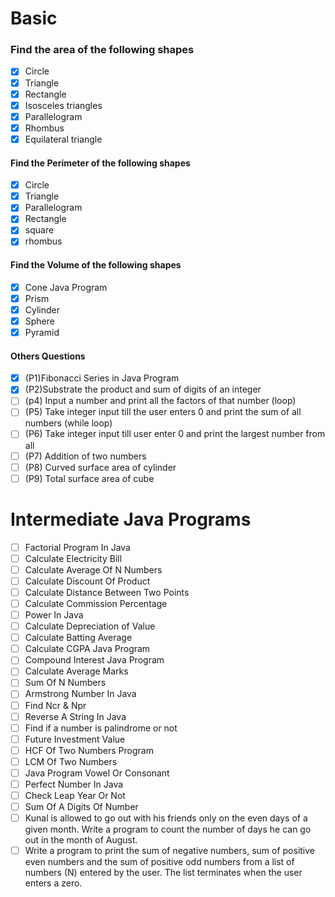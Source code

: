 # Basic
### Find the area of the following shapes 
- [x] Circle 
- [x] Triangle 
- [x] Rectangle 
- [x] Isosceles triangles 
- [x] Parallelogram
- [x] Rhombus
- [x] Equilateral triangle

#### Find the Perimeter of the following shapes 
- [x] Circle
- [x] Triangle
- [x] Parallelogram
- [x] Rectangle 
- [x] square
- [x] rhombus
   
#### Find the Volume of the following shapes 
- [x] Cone Java Program
- [x] Prism
- [x] Cylinder
- [x] Sphere
- [x] Pyramid

#### Others Questions
- [x] (P1)Fibonacci Series in Java Program
- [x] (P2)Substrate the product and sum of digits of an integer
- [ ] (p4) Input a number and print all the factors of that number (loop)
- [ ] (P5) Take integer input till the user enters 0 and print the sum of all numbers (while loop)
- [ ] (P6) Take integer input till user enter 0 and print the largest number from all
- [ ] (P7) Addition of two numbers
- [ ] (P8) Curved surface area of cylinder
- [ ] (P9) Total surface area of cube
  
# Intermediate Java Programs  
- [ ] Factorial Program In Java  
- [ ] Calculate Electricity Bill 
- [ ] Calculate Average Of N Numbers  
- [ ] Calculate Discount Of Product  
- [ ] Calculate Distance Between Two Points  
- [ ] Calculate Commission Percentage  
- [ ] Power In Java  
- [ ] Calculate Depreciation of Value  
- [ ] Calculate Batting Average  
- [ ] Calculate CGPA Java Program  
- [ ] Compound Interest Java Program  
- [ ] Calculate Average Marks  
- [ ] Sum Of N Numbers  
- [ ] Armstrong Number In Java  
- [ ] Find Ncr & Npr  
- [ ] Reverse A String In Java  
- [ ] Find if a number is palindrome or not  
- [ ] Future Investment Value  
- [ ] HCF Of Two Numbers Program  
- [ ] LCM Of Two Numbers  
- [ ] Java Program Vowel Or Consonant  
- [ ] Perfect Number In Java  
- [ ] Check Leap Year Or Not  
- [ ] Sum Of A Digits Of Number  
- [ ] Kunal is allowed to go out with his friends only on the even days of a given month. Write a program to count the number of days he can go out in the month of August.  
- [ ] Write a program to print the sum of negative numbers, sum of positive even numbers and the sum of positive odd numbers from a list of numbers (N) entered by the user. The list terminates when the user enters a zero.
